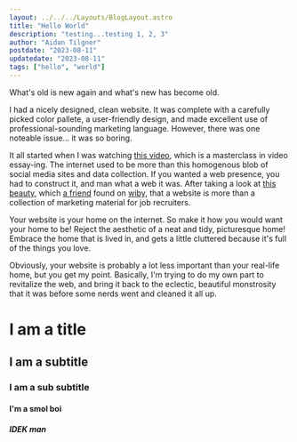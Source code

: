 ```yaml
---
layout: ../../../Layouts/BlogLayout.astro
title: "Hello World"
description: "testing...testing 1, 2, 3"
author: "Aidan Tilgner"
postdate: "2023-08-11"
updatedate: "2023-08-11"
tags: ["hello", "world"]
---
```


What's old is new again and what's new has become old.

I had a nicely designed, clean website. It was complete with a carefully picked color pallete, a user-friendly design, and made excellent use of professional-sounding marketing language. However, there was one noteable issue... it was so boring.

It all started when I was watching [this video](https://youtu.be/cEqGWyq-HJs), which is a masterclass in video essay-ing. The internet used to be more than this homogenous blob of social media sites and data collection. If you wanted a web presence, you had to construct it, and man what a web it was. After taking a look at [this beauty](https://www.dvd3000.ca/), which [a friend](https://nimo.is/) found on [wiby](https://wiby.me/), that a website is more than a collection of marketing material for job recruiters.

Your website is your home on the internet. So make it how you would want your home to be! Reject the aesthetic of a neat and tidy, picturesque home! Embrace the home that is lived in, and gets a little cluttered because it's full of the things you love.

Obviously, your website is probably a lot less important than your real-life home, but you get my point. Basically, I'm trying to do my own part to revitalize the web, and bring it back to the eclectic, beautiful monstrosity that it was before some nerds went and cleaned it all up.

# I am a title

## I am a subtitle

### I am a sub subtitle

#### I'm a smol boi

##### IDEK man
